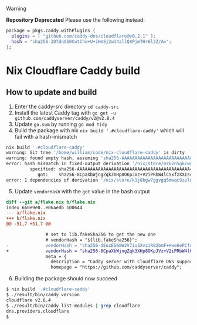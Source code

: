 > [!WARNING]
> **Repository Deprecated**
> Please use the following instead:
>
> ```nix
> package = pkgs.caddy.withPlugins {
>   plugins = [ "github.com/caddy-dns/cloudflare@v0.2.1" ];
>   hash = "sha256-2D7dnG50CwtCho+U+iHmSj2w14zllQXPjmTHr6lJZ/A=";
> };
> ```

# Nix Cloudflare Caddy build

## How to update and build

1. Enter the caddy-src directory `cd caddy-src`
2. Install the latest Caddy tag with `go get -u github.com/caddyserver/caddy/v2@v2.8.4`
3. Update `go.sum` by running `go mod tidy`
4. Build the package with nix `nix build '.#cloudflare-caddy'` which will fail with a hash-mismatch
```bash
nix build '.#cloudflare-caddy'
warning: Git tree '/home/william/code/nix-cloudflare-caddy' is dirty
warning: found empty hash, assuming 'sha256-AAAAAAAAAAAAAAAAAAAAAAAAAAAAAAAAAAAAAAAAAAA='
error: hash mismatch in fixed-output derivation '/nix/store/mrk2n5gkcwdqsy3y826dj84prd0bmry7-cloudflare-caddy-v2.8.4-go-modules.drv':
         specified: sha256-AAAAAAAAAAAAAAAAAAAAAAAAAAAAAAAAAAAAAAAAAAA=
            got:    sha256-8CpaXbWjngZqk3XHp8OKpJVz+V2iPRbW4lCSxfzXXIs=
error: 1 dependencies of derivation '/nix/store/k1j8bgw7ggvgq5mwqc9zzlqykw9wi4mq-cloudflare-caddy-v2.8.4.drv' failed to build
```
5. Update `vendorHash` with the `got` value in the bash output
```diff
diff --git a/flake.nix b/flake.nix
index 6b0e9e0..e06aedb 100644
--- a/flake.nix
+++ b/flake.nix
@@ -51,7 +51,7 @@

               # set to lib.fakeSha256 to get the new one
               # vendorHash = "${lib.fakeSha256}";
-              vendorHash = "sha256-dEuxEG6mW2V7iuSXvziR82bmF+Hwe6ePCfdNj5t3t4c=";
+              vendorHash = "sha256-8CpaXbWjngZqk3XHp8OKpJVz+V2iPRbW4lCSxfzXXIs=";
               meta = {
                 description = "Caddy server with Cloudflare DNS support";
                 homepage = "https://github.com/caddyserver/caddy";

```
6. Building the package should now succeed
```bash
$ nix build '.#cloudflare-caddy'
$ ./result/bin/caddy version
cloudflare v2.8.4
$ ./result/bin/caddy list-modules | grep cloudflare
dns.providers.cloudflare
$
```
